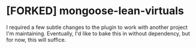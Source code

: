 # [FORKED] mongoose-lean-virtuals

I required a few subtle changes to the plugin to work with another project I'm maintaining. Eventually, I'd like to bake this in without dependency, but for now, this will suffice.
